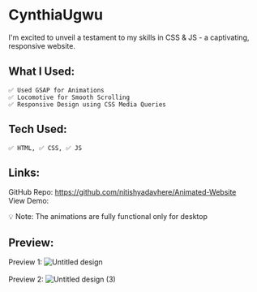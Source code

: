 # CynthiaUgwu

I'm excited to unveil a testament to my skills in CSS & JS - a captivating, responsive website.

## What I Used: 
    ✅ Used GSAP for Animations
    ✅ Locomotive for Smooth Scrolling
    ✅ Responsive Design using CSS Media Queries

## Tech Used: 
    ✅ HTML, ✅ CSS, ✅ JS

## Links:
GitHub Repo: https://github.com/nitishyadavhere/Animated-Website
<br/>
View Demo: 

💡 Note: The animations are fully functional only for desktop


## Preview:
Preview 1: ![Untitled design](https://github.com/kappilyadav/Animated-Clone-CynthiaUgwu.com/assets/28219596/1926d013-fdeb-412c-a7a1-89661407b0c4)
<br/>
<br/>
Preview 2: ![Untitled design (3)](https://github.com/kappilyadav/Animated-Clone-CynthiaUgwu.com/assets/28219596/1756e3d5-bd9f-4bd7-9528-541084ef98cd)

